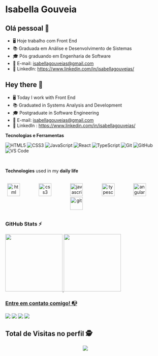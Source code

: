 # Isabella Gouveia

## Olá pessoal 👋

- 🖥️ Hoje trabalho com Front End
- 📚 Graduada em Análise e Desenvolvimento de Sistemas
- 🎓 Pós graduando em Engenharia de Software
- 📧 E-mail: isabellagouveias@gmail.com
- 🌱 LinkedIn: https://www.linkedin.com/in/isabellagouveias/
  
## Hey there  👋

- 🖥️ Today I work with Front End
- 📚 Graduated in Systems Analysis and Development
- 🎓 Postgraduate in Software Engineering
- 📧 E-mail: isabellagouveias@gmail.com
- 🌱 LinkedIn : https://www.linkedin.com/in/isabellagouveias/

  
**Tecnologias e Ferramentas**
  
![HTML5](https://img.shields.io/badge/html5-%23E34F26.svg?style=for-the-badge&logo=html5&logoColor=white)
![CSS3](https://img.shields.io/badge/css3-%231572B6.svg?style=for-the-badge&logo=css3&logoColor=white)
![JavaScript](https://img.shields.io/badge/javascript-%23323330.svg?style=for-the-badge&logo=javascript&logoColor=%23F7DF1E)
![React](https://img.shields.io/badge/react-%2320232a.svg?style=for-the-badge&logo=react&logoColor=%2361DAFB)
![TypeScript](https://img.shields.io/badge/typescript-%23007ACC.svg?style=for-the-badge&logo=typescript&logoColor=white)
![Git](https://img.shields.io/badge/git-%23F05033.svg?style=for-the-badge&logo=git&logoColor=white)
![GitHub](https://img.shields.io/badge/github-%23121011.svg?style=for-the-badge&logo=github&logoColor=white)
![VS Code](https://img.shields.io/badge/VS%20Code-0078d7.svg?style=for-the-badge&logo=visual-studio-code&logoColor=white)

  
 ##
  <br>
  <b>Technologies</b> used in my <b>daily life</b><br>
  <br>
  
  <p align="center">
      <img height="40" src="https://icongr.am/devicon/html5-original.svg?size=148&color=currentColor" alt="html" />
  &nbsp;&nbsp;&nbsp;&nbsp;&nbsp;&nbsp;&nbsp;&nbsp;&nbsp;&nbsp;&nbsp;&nbsp;&nbsp;
    
  <img height="40" src="https://icongr.am/devicon/css3-original.svg?size=148&color=currentColor" alt="css3" />
  &nbsp;&nbsp;&nbsp;&nbsp;&nbsp;&nbsp;&nbsp;&nbsp;&nbsp;&nbsp;&nbsp;&nbsp;&nbsp;
  
  <img height="40" src="https://icongr.am/devicon/javascript-original.svg?size=148&color=currentColor" alt="javascript" />
  &nbsp;&nbsp;&nbsp;&nbsp;&nbsp;&nbsp;&nbsp;&nbsp;&nbsp;&nbsp;&nbsp;&nbsp;&nbsp;
  
  <img height="40" src="https://icongr.am/devicon/typescript-original.svg?size=148&color=currentColor" alt="typescript" />
  &nbsp;&nbsp;&nbsp;&nbsp;&nbsp;&nbsp;&nbsp;&nbsp;&nbsp;&nbsp;&nbsp;&nbsp;&nbsp;
  
  <img height="40" src="https://icongr.am/devicon/angularjs-original.svg?size=148&color=currentColor" alt="angular" />
  &nbsp;&nbsp;&nbsp;&nbsp;&nbsp;&nbsp;&nbsp;&nbsp;&nbsp;&nbsp;&nbsp;&nbsp;&nbsp;
  
  <img height="40" src="https://icongr.am/devicon/git-original.svg?size=148&color=currentColor" alt="git">
  &nbsp;&nbsp;&nbsp;&nbsp;&nbsp;&nbsp;&nbsp;&nbsp;&nbsp;&nbsp;&nbsp;&nbsp;&nbsp;
</p>

##

</div>

### GitHub Stats ⚡
<div>
<a href="https://github.com/Isabellagouveias">
<img height="180em" src="https://github-readme-stats.vercel.app/api/top-langs/?username=Isabellagouveias&layout=compact&langs_count=7&theme=dracula"/>
<img height="180em" src="https://github-readme-stats.vercel.app/api?username=Isabellagouveias&show_icons=true&theme=dracula&include_all_commits=true&count_private=true"/>
</div>

### Entre em contato comigo! 📭
<div>
<a href="https://instagram.com/isabellagouveias/" target="_blank"><img src="https://img.shields.io/badge/-Instagram-%23E4405F?style=for-the-badge&logo=instagram&logoColor=white" target="_blank"></a>
<a href="https://www.linkedin.com/in/isabellagouveias/" target="_blank"><img src="https://img.shields.io/badge/-LinkedIn-%230077B5?style=for-the-badge&logo=linkedin&logoColor=white" target="_blank"></a>
<a href="https://discord.com/channels/isagouveia9" target="_blank"><img src="https://img.shields.io/badge/Discord-7289DA?style=for-the-badge&logo=discord&logoColor=white" target="_blank"></a> 
<a href = "mailto:isabellagouveias@gmail.com"><img src="https://img.shields.io/badge/-Gmail-%23333?style=for-the-badge&logo=gmail&logoColor=white" target="_blank"></a>
</div>


## Total de Visitas no perfil :detective: <br>
<p align="center"> 
   <img alingn="center" src="https://profile-counter.glitch.me/Isabellagouveias/count.svg" />
</p>
